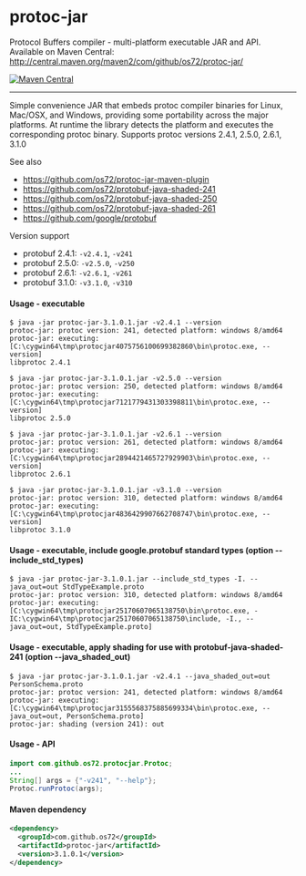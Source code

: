 protoc-jar
==========

Protocol Buffers compiler - multi-platform executable JAR and API.
Available on Maven Central: http://central.maven.org/maven2/com/github/os72/protoc-jar/

[![Maven Central](https://img.shields.io/badge/maven%20central-3.1.0.1-brightgreen.svg)](http://search.maven.org/#artifactdetails|com.github.os72|protoc-jar|3.1.0.1|)

---

Simple convenience JAR that embeds protoc compiler binaries for Linux, Mac/OSX, and Windows, providing some portability across the major platforms. At runtime the library detects the platform and executes the corresponding protoc binary. Supports protoc versions 2.4.1, 2.5.0, 2.6.1, 3.1.0

See also
* https://github.com/os72/protoc-jar-maven-plugin
* https://github.com/os72/protobuf-java-shaded-241
* https://github.com/os72/protobuf-java-shaded-250
* https://github.com/os72/protobuf-java-shaded-261
* https://github.com/google/protobuf

Version support
* protobuf 2.4.1: `-v2.4.1`, `-v241`
* protobuf 2.5.0: `-v2.5.0`, `-v250`
* protobuf 2.6.1: `-v2.6.1`, `-v261`
* protobuf 3.1.0: `-v3.1.0`, `-v310`

#### Usage - executable
```
$ java -jar protoc-jar-3.1.0.1.jar -v2.4.1 --version
protoc-jar: protoc version: 241, detected platform: windows 8/amd64
protoc-jar: executing: [C:\cygwin64\tmp\protocjar4075756100699382860\bin\protoc.exe, --version]
libprotoc 2.4.1

$ java -jar protoc-jar-3.1.0.1.jar -v2.5.0 --version
protoc-jar: protoc version: 250, detected platform: windows 8/amd64
protoc-jar: executing: [C:\cygwin64\tmp\protocjar7121779431303398811\bin\protoc.exe, --version]
libprotoc 2.5.0

$ java -jar protoc-jar-3.1.0.1.jar -v2.6.1 --version
protoc-jar: protoc version: 261, detected platform: windows 8/amd64
protoc-jar: executing: [C:\cygwin64\tmp\protocjar2894421465727929903\bin\protoc.exe, --version]
libprotoc 2.6.1

$ java -jar protoc-jar-3.1.0.1.jar -v3.1.0 --version
protoc-jar: protoc version: 310, detected platform: windows 8/amd64
protoc-jar: executing: [C:\cygwin64\tmp\protocjar4836429907662708747\bin\protoc.exe, --version]
libprotoc 3.1.0
```

#### Usage - executable, include google.protobuf standard types (option --include_std_types)
```
$ java -jar protoc-jar-3.1.0.1.jar --include_std_types -I. --java_out=out StdTypeExample.proto
protoc-jar: protoc version: 310, detected platform: windows 8/amd64
protoc-jar: executing: [C:\cygwin64\tmp\protocjar25170607065138750\bin\protoc.exe, -IC:\cygwin64\tmp\protocjar25170607065138750\include, -I., --java_out=out, StdTypeExample.proto]
```

#### Usage - executable, apply shading for use with protobuf-java-shaded-241 (option --java_shaded_out)
```
$ java -jar protoc-jar-3.1.0.1.jar -v2.4.1 --java_shaded_out=out PersonSchema.proto
protoc-jar: protoc version: 241, detected platform: windows 8/amd64
protoc-jar: executing: [C:\cygwin64\tmp\protocjar3155568375885699334\bin\protoc.exe, --java_out=out, PersonSchema.proto]
protoc-jar: shading (version 241): out
```

#### Usage - API
```java
import com.github.os72.protocjar.Protoc;
...
String[] args = {"-v241", "--help"};
Protoc.runProtoc(args);
```

#### Maven dependency

```xml
<dependency>
  <groupId>com.github.os72</groupId>
  <artifactId>protoc-jar</artifactId>
  <version>3.1.0.1</version>
</dependency>
```
